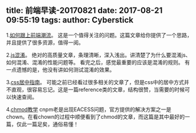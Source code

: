 title: 前端早读-20170821
date: 2017-08-21 09:55:19
tags:
author: Cyberstick
---
1.[如何跟上前端潮流](https://uptodate.frontendrescue.org/zh/)。
这是一个值得关注的问题。这篇文章给你提供了一个思路，并且提供了很多资源，值得一阅。

2.[js混淆](http://jaq.alibaba.com/community/art/show?&articleid=503)。
绝对的高质量文章，条理清晰，深入浅出。讲清楚了为什么要混淆js、如何混淆、混淆的性能问题等。
看完之后，感觉最重要的应该是混淆的规则。
有一点遗憾的是，他没有讲如何测试混淆的效果。

3.[css居中指南](https://css-tricks.com/centering-css-complete-guide/)。
可能之前已经看过很多相关的文章了，但是css中的居中方式并不直观，很容易忘记。这是一篇reference类的文章，结构很赞，当需要的时候可以快速查阅。

4.[chmod教学](http://catcode.com/teachmod/index.html)
cnpm老是出现EACESS问题，官方提供的解决方案之一是chown。在看chown的过程中顺便看到了chmod的文章，而这篇是其中最好的一篇，仅此一篇足矣，通俗易懂！